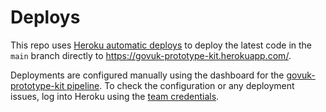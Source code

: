 # Deploys

This repo uses [Heroku automatic deploys] to deploy the latest code in the
`main` branch directly to https://govuk-prototype-kit.herokuapp.com/.

Deployments are configured manually using the dashboard for the
[govuk-prototype-kit pipeline]. To check the configuration or any deployment
issues, log into Heroku using the [team credentials].

[Heroku automatic deploys]: https://devcenter.heroku.com/articles/github-integration#automatic-deploys
[govuk-prototype-kit pipeline]: https://dashboard.heroku.com/pipelines/f0879aaf-21f5-4430-a1d5-7adc4740a066
[team credentials]: https://github.com/alphagov/design-system-team-credentials/tree/main/heroku
